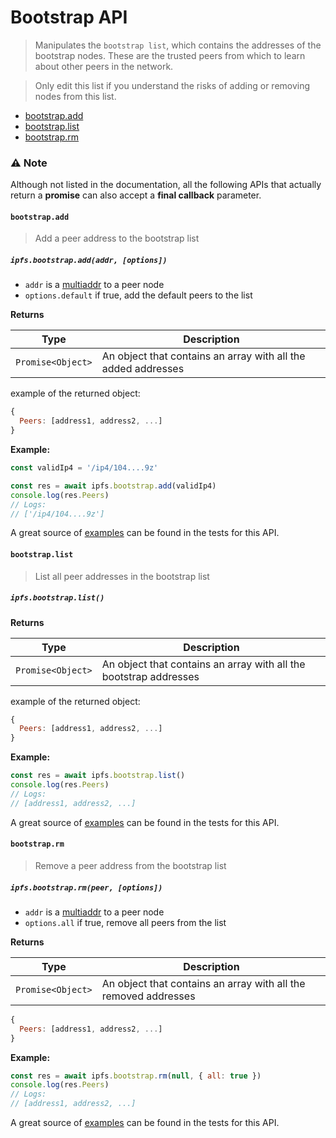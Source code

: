 # Bootstrap API

> Manipulates the `bootstrap list`, which contains
  the addresses of the bootstrap nodes. These are the trusted peers from
  which to learn about other peers in the network.

> Only edit this list if you understand the risks of adding or removing nodes from this list.

* [bootstrap.add](#bootstrapadd)
* [bootstrap.list](#bootstraplist)
* [bootstrap.rm](#bootstraprm)

### ⚠️ Note
Although not listed in the documentation, all the following APIs that actually return a **promise** can also accept a **final callback** parameter.

#### `bootstrap.add`

> Add a peer address to the bootstrap list

##### `ipfs.bootstrap.add(addr, [options])`

- `addr` is a [multiaddr](https://github.com/multiformats/js-multiaddr) to a peer node
- `options.default` if true, add the default peers to the list

**Returns**

| Type | Description |
| -------- | -------- |
| `Promise<Object>` | An object that contains an array with all the added addresses |

example of the returned object:

```JavaScript
{
  Peers: [address1, address2, ...]
}
```

**Example:**

```JavaScript
const validIp4 = '/ip4/104....9z'

const res = await ipfs.bootstrap.add(validIp4)
console.log(res.Peers)
// Logs:
// ['/ip4/104....9z']
```

A great source of [examples][] can be found in the tests for this API.

#### `bootstrap.list`

> List all peer addresses in the bootstrap list

##### `ipfs.bootstrap.list()`

**Returns**

| Type | Description |
| -------- | -------- |
| `Promise<Object>` | An object that contains an array with all the bootstrap addresses |

example of the returned object:

```JavaScript
{
  Peers: [address1, address2, ...]
}
```

**Example:**

```JavaScript
const res = await ipfs.bootstrap.list()
console.log(res.Peers)
// Logs:
// [address1, address2, ...]
```

A great source of [examples][] can be found in the tests for this API.

#### `bootstrap.rm`

> Remove a peer address from the bootstrap list

##### `ipfs.bootstrap.rm(peer, [options])`

- `addr` is a [multiaddr](https://github.com/multiformats/js-multiaddr) to a peer node
- `options.all` if true, remove all peers from the list

**Returns**

| Type | Description |
| -------- | -------- |
| `Promise<Object>` | An object that contains an array with all the removed addresses |

```JavaScript
{
  Peers: [address1, address2, ...]
}
```

**Example:**

```JavaScript
const res = await ipfs.bootstrap.rm(null, { all: true })
console.log(res.Peers)
// Logs:
// [address1, address2, ...]
```

A great source of [examples][] can be found in the tests for this API.

[examples]: https://github.com/ipfs/interface-ipfs-core/blob/master/src/bootstrap
